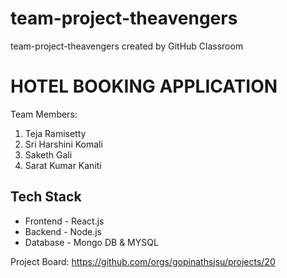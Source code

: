 # team-project-theavengers
team-project-theavengers created by GitHub Classroom

# HOTEL BOOKING APPLICATION
Team Members:
1. Teja Ramisetty
2. Sri Harshini Komali
3. Saketh Gali
4. Sarat Kumar Kaniti

## Tech Stack
* Frontend - React.js
* Backend - Node.js
* Database - Mongo DB & MYSQL

Project Board: https://github.com/orgs/gopinathsjsu/projects/20
